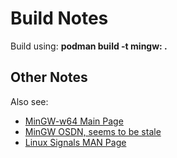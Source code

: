 # Build Notes #

Build using:  **podman build -t mingw:<tag> .**   

## Other Notes ##

Also see:
* [MinGW-w64 Main Page](https://www.mingw-w64.org/)
* [MinGW OSDN, seems to be stale](https://mingw.osdn.io/index.html)
* [Linux Signals MAN Page](https://www.man7.org/linux/man-pages/man7/signal.7.html)


